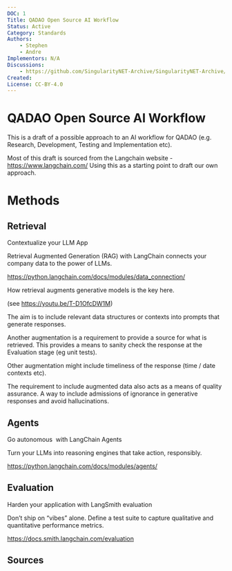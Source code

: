 ```yaml
---
DOC: 1
Title: QADAO Open Source AI Workflow
Status: Active
Category: Standards
Authors:
    - Stephen
    - Andre
Implementors: N/A
Discussions:
    - https://github.com/SingularityNET-Archive/SingularityNET-Archive/pulls
Created: 
License: CC-BY-4.0
---
```


# QADAO Open Source AI Workflow

This is a draft of a possible approach to an AI workflow for QADAO (e.g. Research, Development, Testing and Implementation etc).

Most of this draft is sourced from the Langchain website - https://www.langchain.com/
Using this as a starting point to draft our own approach.

# Methods
## Retrieval
Contextualize your LLM App

Retrieval Augmented Generation (RAG) with LangChain connects your company data to the power of LLMs.

https://python.langchain.com/docs/modules/data_connection/

How retrieval augments generative models is the key here. 

(see https://youtu.be/T-D1OfcDW1M)

The aim is to include relevant data structures or contexts into prompts that generate responses.

Another augmentation is a requirement to provide a source for what is retrieved. This provides a means to sanity check the response at the Evaluation stage (eg unit tests). 

Other augmentation might include timeliness of the response (time / date contexts etc).

The requirement to include augmented data also acts as a means of quality assurance. A way to include admissions of ignorance in generative responses and avoid hallucinations. 



## Agents

Go autonomous  with LangChain Agents

Turn your LLMs into reasoning engines that take action, responsibly.

https://python.langchain.com/docs/modules/agents/

## Evaluation

Harden your application with LangSmith evaluation

Don’t ship on “vibes” alone. Define a test suite to capture 
qualitative and quantitative performance metrics.

https://docs.smith.langchain.com/evaluation








## Sources


